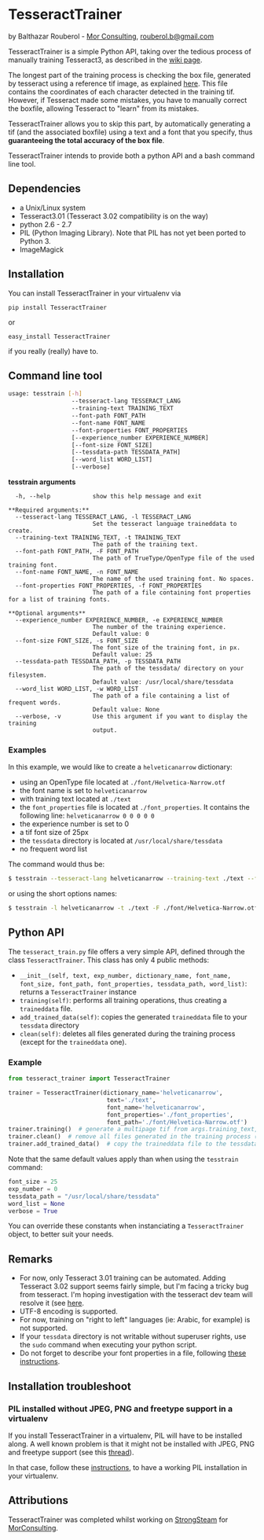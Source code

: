 # TesseractTrainer
by Balthazar Rouberol - [Mor Consulting](http://morconsulting.com/), [rouberol.b@gmail.com](mailto:rouberol.b@gmail.com)

TesseractTrainer is a simple Python API, taking over the tedious process of manually
training Tesseract3, as described in the [wiki page](https://code.google.com/p/tesseract-ocr/wiki/TrainingTesseract3).

The longest part of the training process is checking the box file, generated by tesseract using a reference tif image,
as explained [here](https://code.google.com/p/tesseract-ocr/wiki/TrainingTesseract3#Make_Box_Files).
This file contains the coordinates of each character detected in the training tif. However, if Tesseract made
some mistakes, you have to manually correct the boxfile, allowing Tesseract to "learn" from its mistakes.

TesseractTrainer allows you to skip this part, by automatically generating a tif (and the associated boxfile) using a
text and a font that you specify, thus **guaranteeing the total accuracy of the box file**.

TesseractTrainer intends to provide both a python API and a bash command line tool.

## Dependencies

* a Unix/Linux system
* Tesseract3.01 (Tesseract 3.02 compatibility is on the way)
* python 2.6 - 2.7
* PIL (Python Imaging Library). Note that PIL has not yet been ported to Python 3.
* ImageMagick

## Installation

You can install TesseractTrainer in your virtualenv via

```
pip install TesseractTrainer
```

or

```
easy_install TesseractTrainer
```

if you really (really) have to.


## Command line tool
```bash
usage: tesstrain [-h]
                  --tesseract-lang TESSERACT_LANG
                  --training-text TRAINING_TEXT
                  --font-path FONT_PATH
                  --font-name FONT_NAME
                  --font-properties FONT_PROPERTIES
                  [--experience_number EXPERIENCE_NUMBER]
                  [--font-size FONT_SIZE]
                  [--tessdata-path TESSDATA_PATH]
                  [--word_list WORD_LIST]
                  [--verbose]
```

**tesstrain arguments**

	  -h, --help            show this help message and exit

	**Required arguments:**
	  --tesseract-lang TESSERACT_LANG, -l TESSERACT_LANG
	                        Set the tesseract language traineddata to create.
	  --training-text TRAINING_TEXT, -t TRAINING_TEXT
	                        The path of the training text.
	  --font-path FONT_PATH, -F FONT_PATH
	                        The path of TrueType/OpenType file of the used training font.
	  --font-name FONT_NAME, -n FONT_NAME
	                        The name of the used training font. No spaces.
      --font-properties FONT_PROPERTIES, -f FONT_PROPERTIES
                            The path of a file containing font properties for a list of training fonts.

	**Optional arguments**
	  --experience_number EXPERIENCE_NUMBER, -e EXPERIENCE_NUMBER
	                        The number of the training experience.
	                        Default value: 0
	  --font-size FONT_SIZE, -s FONT_SIZE
	                        The font size of the training font, in px.
	                        Default value: 25
	  --tessdata-path TESSDATA_PATH, -p TESSDATA_PATH
	                        The path of the tessdata/ directory on your filesystem.
	                        Default value: /usr/local/share/tessdata
	  --word_list WORD_LIST, -w WORD_LIST
	                        The path of a file containing a list of frequent words.
	                        Default value: None
	  --verbose, -v         Use this argument if you want to display the training
                            output.


### Examples

In this example, we would like to create a `helveticanarrow` dictionary:

* using an OpenType file located at `./font/Helvetica-Narrow.otf`
* the font name is set to `helveticanarrow`
* with training text located at `./text`
* the `font_properties` file is located at `./font_properties`. It contains the following line: `helveticanarrow 0 0 0 0 0`
* the experience number is set to 0
* a tif font size of 25px
* the `tessdata` directory is located at `/usr/local/share/tessdata`
* no frequent word list

The command would thus be:

```bash
$ tesstrain --tesseract-lang helveticanarrow --training-text ./text --font-path font/Helvetica-Narrow.otf --font-name helveticanarrow  --font-properties ./font_properties --verbose
```
or using the short options names:

```bash
$ tesstrain -l helveticanarrow -t ./text -F ./font/Helvetica-Narrow.otf -n helveticanarrow -f ./font_properties -v
```

## Python API

The `tesseract_train.py` file offers a very simple API, defined through the class `TesseractTrainer`.
This class has only 4 public methods:

* `__init__(self, text, exp_number, dictionary_name, font_name, font_size, font_path, font_properties, tessdata_path, word_list)`: returns a `TesseractTrainer` instance
* `training(self)`: performs all training operations, thus creating a `traineddata` file.
* `add_trained_data(self)`: copies the generated `traineddata` file to your `tessdata` directory
* `clean(self)`: deletes all files generated during the training process (except for the `traineddata` one).

### Example

```python
from tesseract_trainer import TesseractTrainer

trainer = TesseractTrainer(dictionary_name='helveticanarrow',
                            text='./text',
                            font_name='helveticanarrow',
                            font_properties='./font_properties',
                            font_path='./font/Helvetica-Narrow.otf')
trainer.training()  # generate a multipage tif from args.training_text, train on it and generate a traineddata file
trainer.clean()  # remove all files generated in the training process (except the traineddata file)
trainer.add_trained_data()  # copy the traineddata file to the tessdata/ directory
```

Note that the same default values apply than when using the `tesstrain` command:

```python
font_size = 25
exp_number = 0
tessdata_path = "/usr/local/share/tessdata"
word_list = None
verbose = True
```

You can override these constants when instanciating a `TesseractTrainer` object, to better suit your needs.

## Remarks
* For now, only Tesseract 3.01 training can be automated. Adding Tesseract 3.02 support seems fairly simple, but I'm facing a tricky bug from tesseract. I'm hoping investigation with the tesseract dev team will resolve it (see [here](https://code.google.com/p/tesseract-ocr/issues/detail?can=2&start=0&num=100&q=&colspec=ID%20Type%20Status%20Priority%20Milestone%20Owner%20Summary&groupby=&sort=&id=698).  
* UTF-8 encoding is supported.
* For now, training on "right to left" languages (ie: Arabic, for example) is not supported.
* If your `tessdata` directory is not writable without superuser rights, use the `sudo` command when executing your python script.
* Do not forget to describe your font properties in a file, following [these instructions](https://code.google.com/p/tesseract-ocr/wiki/TrainingTesseract3#font_properties_%28new_in_3.01%29).

## Installation troubleshoot
### PIL installed without JPEG, PNG and freetype support in a virtualenv
If you install TesseractTrainer in a virtualenv, PIL will have to be installed along.
A well known problem is that it might not be installed with JPEG, PNG and freetype support (see this [thread](http://ubuntuforums.org/showthread.php?t=1751455)).

In that case, follow these [instructions](http://ubuntuforums.org/showthread.php?t=1751455), to have a working PIL installation in
your virtualenv.


## Attributions
TesseractTrainer was completed whilst working on [StrongSteam](http://strongsteam.com) for [MorConsulting](http://morconsulting.com/).
